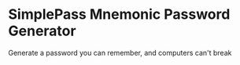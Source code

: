 # SimplePass Mnemonic Password Generator

Generate a password you can remember, and computers can't break
